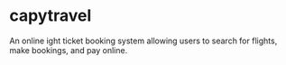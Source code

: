 # capytravel
An online ight ticket booking system allowing users to search for flights, make bookings, and pay online.
